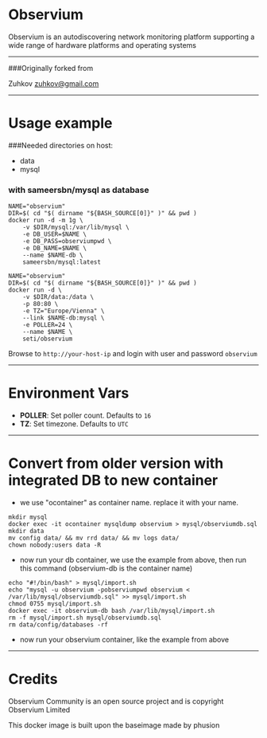 Observium
====

Observium is an autodiscovering network monitoring platform supporting a wide range of hardware platforms and operating systems

---
###Originally forked from

Zuhkov <zuhkov@gmail.com>

---
Usage example
===
###Needed directories on host:
- data
- mysql

### with sameersbn/mysql as database

```
NAME="observium"
DIR=$( cd "$( dirname "${BASH_SOURCE[0]}" )" && pwd )
docker run -d -m 1g \
	-v $DIR/mysql:/var/lib/mysql \
	-e DB_USER=$NAME \
	-e DB_PASS=observiumpwd \
	-e DB_NAME=$NAME \
	--name $NAME-db \
	sameersbn/mysql:latest
```

```
NAME="observium"
DIR=$( cd "$( dirname "${BASH_SOURCE[0]}" )" && pwd )
docker run -d \
	-v $DIR/data:/data \
	-p 80:80 \
	-e TZ="Europe/Vienna" \
	--link $NAME-db:mysql \
	-e POLLER=24 \
	--name $NAME \
	seti/observium
```

Browse to ```http://your-host-ip``` and login with user and password `observium`

---
Environment Vars
===
- **POLLER**: Set poller count. Defaults to `16`
- **TZ**: Set timezone. Defaults to `UTC`

---
Convert from older version with integrated DB to new container
===
- we use "ocontainer" as container name. replace it with your name.

```
mkdir mysql
docker exec -it ocontainer mysqldump observium > mysql/observiumdb.sql
mkdir data
mv config data/ && mv rrd data/ && mv logs data/
chown nobody:users data -R
```

- now run your db container, we use the example from above, then run this command (observium-db is the container name)

```
echo "#!/bin/bash" > mysql/import.sh
echo "mysql -u observium -pobserviumpwd observium < /var/lib/mysql/observiumdb.sql" >> mysql/import.sh
chmod 0755 mysql/import.sh
docker exec -it observium-db bash /var/lib/mysql/import.sh
rm -f mysql/import.sh mysql/observiumdb.sql
rm data/config/databases -rf
```

- now run your observium container, like the example from above

---
Credits
===

Observium Community is an open source project and is copyright Observium Limited

This docker image is built upon the baseimage made by phusion
